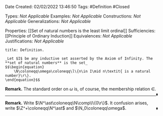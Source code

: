 <br />
<br />

Date Created: 02/02/2022 13:46:50
Tags: #Definition #Closed 

Types: _Not Applicable_
Examples: _Not Applicable_
Constructions: _Not Applicable_
Generalizations: _Not Applicable_

Properties: [[Set of natural numbers is the least limit ordinal]]
Sufficiencies: [[Principle of Ordinary Induction]]
Equivalences: _Not Applicable_
Justifications: _Not Applicable_

``` ad-Definition
title: Definition.

_Let $I$ be any inductive set asserted by the Axiom of Infinity. The **set of natural numbers** is the set_
$$\begin{equation}
    \N\coloneqq\omega\coloneqq\l\{n\in I\mid n\textit{ is a natural number}\r\}.
\end{equation}$$

```

**Remark.** The standard order on $\omega$ is, of course, the membership relation $\in$.<span style="float:right;">$\blacklozenge$</span>

---

**Remark.** Write $\N^\ast\coloneqq\N\comp\l\{0\r\}$. It confusion arises, write $\Z^+\coloneqq\N^\ast$ and $\N_0\coloneqq\omega$.<span style="float:right;">$\blacklozenge$</span>
